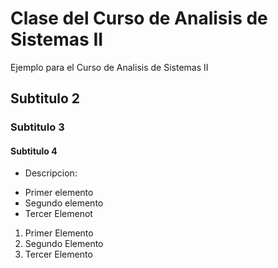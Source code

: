# Clase del Curso de Analisis de Sistemas II
Ejemplo para el Curso de Analisis de Sistemas II


## Subtitulo 2

### Subtitulo 3

#### Subtitulo 4

- Descripcion:

* Primer elemento
* Segundo elemento
* Tercer Elemenot

1. Primer Elemento
2. Segundo Elemento
3. Tercer Elemento

